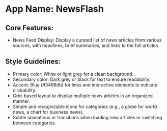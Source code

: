 # **App Name**: NewsFlash

## Core Features:

- News Feed Display: Display a curated list of news articles from various sources, with headlines, brief summaries, and links to the full articles.

## Style Guidelines:

- Primary color: White or light grey for a clean background.
- Secondary color: Dark grey or black for text to ensure readability.
- Accent: Blue (#3498db) for links and interactive elements to indicate clickability.
- Grid-based layout to display multiple news articles in an organized manner.
- Simple and recognizable icons for categories (e.g., a globe for world news, a chart for business news).
- Subtle animations or transitions when loading new articles or switching between categories.